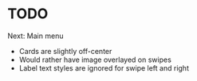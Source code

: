 # TODO

Next: Main menu


* Cards are slightly off-center
* Would rather have image overlayed on swipes
* Label text styles are ignored for swipe left and right
